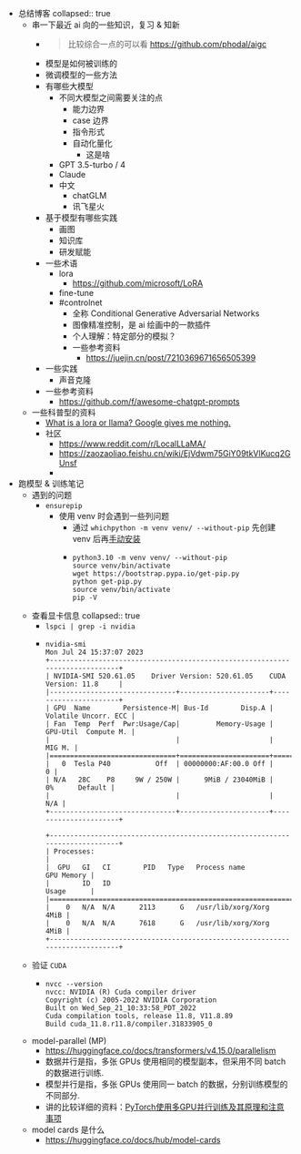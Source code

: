 - 总结博客
  collapsed:: true
	- 串一下最近 ai 向的一些知识，复习 & 知新
		- > 比较综合一点的可以看 https://github.com/phodal/aigc
		- 模型是如何被训练的
		- 微调模型的一些方法
		- 有哪些大模型
			- 不同大模型之间需要关注的点
				- 能力边界
				- case 边界
				- 指令形式
				- 自动化量化
					- 这是啥
			- GPT 3.5-turbo / 4
			- Claude
			- 中文
				- chatGLM
				- 讯飞星火
		- 基于模型有哪些实践
			- 画图
			- 知识库
			- 研发赋能
		- 一些术语
			- lora
				- https://github.com/microsoft/LoRA
			- fine-tune
			- #controlnet
				- 全称 Conditional Generative Adversarial Networks
				- 图像精准控制，是 ai 绘画中的一款插件
				- 个人理解：特定部分的模拟？
				- 一些参考资料
					- https://juejin.cn/post/7210369671656505399
		- 一些实践
			- 声音克隆
		- 一些参考资料
			- https://github.com/f/awesome-chatgpt-prompts
	- 一些科普型的资料
		- [What is a lora or llama? Google gives me nothing.](https://news.ycombinator.com/item?id=35350683)
		- 社区
			- https://www.reddit.com/r/LocalLLaMA/
			- https://zaozaoliao.feishu.cn/wiki/EjVdwm75GiY09tkVlKucq2GUnsf
			-
- 跑模型 & 训练笔记
	- 遇到的问题
		- `ensurepip`
			- 使用 venv 时会遇到一些列问题
				- 通过 `whichpython -m venv venv/ --without-pip` 先创建 venv 后再[手动安装](https://pip.pypa.io/en/stable/installation/#get-pip-py)
				- ```shell
				  python3.10 -m venv venv/ --without-pip
				  source venv/bin/activate
				  wget https://bootstrap.pypa.io/get-pip.py
				  python get-pip.py
				  source venv/bin/activate
				  pip -V
				  ```
	- 查看显卡信息
	  collapsed:: true
		- `lspci | grep -i nvidia`
		- ```shell
		  nvidia-smi 
		  Mon Jul 24 15:37:07 2023       
		  +-----------------------------------------------------------------------------+
		  | NVIDIA-SMI 520.61.05    Driver Version: 520.61.05    CUDA Version: 11.8     |
		  |-------------------------------+----------------------+----------------------+
		  | GPU  Name        Persistence-M| Bus-Id        Disp.A | Volatile Uncorr. ECC |
		  | Fan  Temp  Perf  Pwr:Usage/Cap|         Memory-Usage | GPU-Util  Compute M. |
		  |                               |                      |               MIG M. |
		  |===============================+======================+======================|
		  |   0  Tesla P40           Off  | 00000000:AF:00.0 Off |                    0 |
		  | N/A   28C    P8     9W / 250W |      9MiB / 23040MiB |      0%      Default |
		  |                               |                      |                  N/A |
		  +-------------------------------+----------------------+----------------------+
		                                                                                 
		  +-----------------------------------------------------------------------------+
		  | Processes:                                                                  |
		  |  GPU   GI   CI        PID   Type   Process name                  GPU Memory |
		  |        ID   ID                                                   Usage      |
		  |=============================================================================|
		  |    0   N/A  N/A      2113      G   /usr/lib/xorg/Xorg                  4MiB |
		  |    0   N/A  N/A      7618      G   /usr/lib/xorg/Xorg                  4MiB |
		  +-----------------------------------------------------------------------------+
		  ```
	- 验证 `CUDA`
		- ```shell
		  nvcc --version
		  nvcc: NVIDIA (R) Cuda compiler driver
		  Copyright (c) 2005-2022 NVIDIA Corporation
		  Built on Wed_Sep_21_10:33:58_PDT_2022
		  Cuda compilation tools, release 11.8, V11.8.89
		  Build cuda_11.8.r11.8/compiler.31833905_0
		  ```
	- model-parallel (MP)
		- https://huggingface.co/docs/transformers/v4.15.0/parallelism
		- 数据并行是指，多张 GPUs 使用相同的模型副本，但采用不同 batch 的数据进行训练.
		- 模型并行是指，多张 GPUs 使用同一 batch 的数据，分别训练模型的不同部分.
		- 讲的比较详细的资料：[PyTorch使用多GPU并行训练及其原理和注意事项](https://blog.csdn.net/weixin_44878336/article/details/125412625)
	- model cards 是什么
		- https://huggingface.co/docs/hub/model-cards